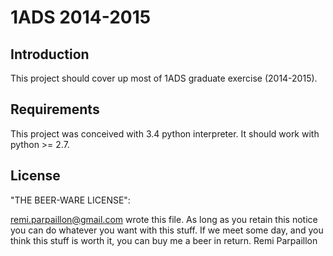 # 1ADS 2014-2015

## Introduction

This project should cover up most of 1ADS graduate exercise (2014-2015).

## Requirements 

This project was conceived with 3.4 python interpreter. It should work with python >= 2.7.

## License

"THE BEER-WARE LICENSE":

<remi.parpaillon@gmail.com> wrote this file. As long as you retain this notice you
can do whatever you want with this stuff. If we meet some day, and you think
this stuff is worth it, you can buy me a beer in return. Remi Parpaillon
